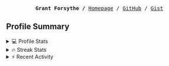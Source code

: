 <p><pre align="center"><strong>Grant Forsythe /</strong> <a href="https://www.grantwforsythe.com/">Homepage</a> / <a href="https://github.com/grantwforsythe">GitHub</a> / <a href="https://gist.github.com/grantwforsythe">Gist</a></pre></p>
 
<h2 align="left">Profile Summary</h2>
<details>
    <summary>💻 Profile Stats</summary>
    <div align="center">
        <img alt="GitHub stats" src="https://github-readme-stats.vercel.app/api?username=grantwforsythe&count_private=true&show_icons=true&hide=stars&border_radius=7&include_all_commits=true&hide_rank=true&custom_title=Grant%27s%20GitHub%20Stats">
        <img alt="Top languages" src="https://github-readme-stats.vercel.app/api/top-langs/?username=grantwforsythe&hide=jupyter+notebook,vim+script&layout=compact&langs_count=6">
    </div>
    <p style="font-size: 11px;" align="center">
        <strong>Note:</strong> Top languages is only a metric of the languages my public code consists of and doesn't reflect experience or skill level.
    </p>
</details>

<details>
    <summary>🔥 Streak Stats</summary>
        <div align="center">
            <img alt="Streak stats" src="https://github-readme-streak-stats.herokuapp.com/?user=grantwforsythe">
        </div>
</details>

 <details>
    <summary>⚡ Recent Activity</summary>
    
  <!--START_SECTION:activity-->
1. 🗣 Commented on [#310](https://github.com/HtmlUnit/htmlunit/issues/310) in [HtmlUnit/htmlunit](https://github.com/HtmlUnit/htmlunit)
2. 🗣 Commented on [#310](https://github.com/HtmlUnit/htmlunit/issues/310) in [HtmlUnit/htmlunit](https://github.com/HtmlUnit/htmlunit)
3. 🗣 Commented on [#310](https://github.com/HtmlUnit/htmlunit/issues/310) in [HtmlUnit/htmlunit](https://github.com/HtmlUnit/htmlunit)
4. 💪 Opened PR [#22](https://github.com/apratimshukla6/RiRa/pull/22) in [apratimshukla6/RiRa](https://github.com/apratimshukla6/RiRa)
5. 🗣 Commented on [#6](https://github.com/apratimshukla6/RiRa/issues/6) in [apratimshukla6/RiRa](https://github.com/apratimshukla6/RiRa)
  <!--END_SECTION:activity-->
    
 </details>
